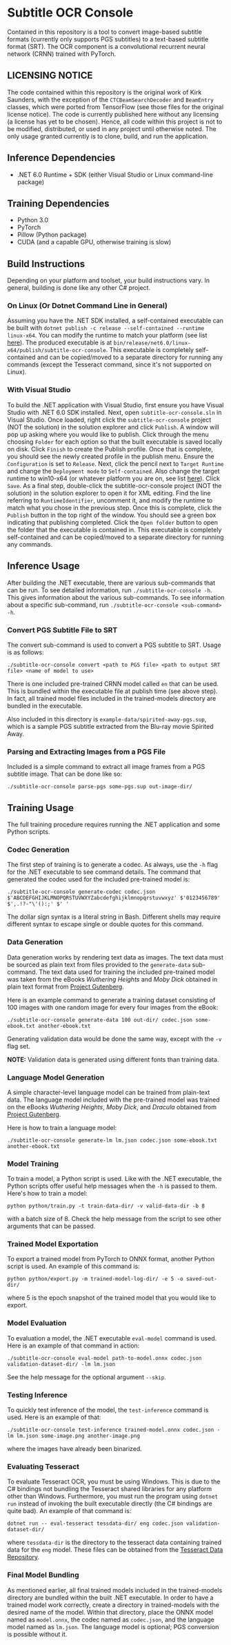 # Subtitle OCR Console
Contained in this repository is a tool to convert image-based subtitle formats (currently only supports PGS subtitles) to a text-based subtitle format (SRT). The OCR component is a convolutional recurrent neural network (CRNN) trained with PyTorch.

## LICENSING NOTICE
The code contained within this repository is the original work of Kirk Saunders, with the exception of the `CTCBeamSearchDecoder` and `BeamEntry` classes, which were ported from TensorFlow (see those files for the original license notice). The code is currently published here without any licensing (a license has yet to be chosen). Hence, all code within this project is not to be modified, distributed, or used in any project until otherwise noted. The only usage granted currently is to clone, build, and run the application.

## Inference Dependencies
- .NET 6.0 Runtime + SDK (either Visual Studio or Linux command-line package)

## Training Dependencies
- Python 3.0
- PyTorch
- Pillow (Python package)
- CUDA (and a capable GPU, otherwise training is slow)

## Build Instructions
Depending on your platform and toolset, your build instructions vary. In general, building is done like any other C# project.

### On Linux (Or Dotnet Command Line in General)
Assuming you have the .NET SDK installed, a self-contained executable can be built with `dotnet publish -c release --self-contained --runtime linux-x64`. You can modify the runtime to match your platform (see list [here](https://docs.microsoft.com/en-us/dotnet/core/rid-catalog)). The produced executable is at `bin/release/net6.0/linux-x64/publish/subtitle-ocr-console`. This executable is completely self-contained and can be copied/moved to a separate directory for running any commands (except the Tesseract command, since it's not supported on Linux).

### With Visual Studio
To build the .NET application with Visual Studio, first ensure you have Visual Studio with .NET 6.0 SDK installed. Next, open `subtitle-ocr-console.sln` in Visual Studio. Once loaded, right click the `subtitle-ocr-console` project (NOT the solution) in the solution explorer and click `Publish`. A window will pop up asking where you would like to publish. Click through the menu choosing `Folder` for each option so that the built executable is saved locally on disk. Click `Finish` to create the Publish profile. Once that is complete, you should see the newly created profile in the publish menu. Ensure the `Configuration` is set to `Release`. Next, click the pencil next to `Target Runtime` and change the `Deployment mode` to `Self-contained`. Also change the target runtime to win10-x64 (or whatever platform you are on, see list [here](https://docs.microsoft.com/en-us/dotnet/core/rid-catalog)). Click `Save`. As a final step, double-click the subtitle-ocr-console project (NOT the solution) in the solution explorer to open it for XML editing. Find the line referring to `RuntimeIdentifier`, uncomment it, and modify the runtime to match what you chose in the previous step. Once this is complete, click the `Publish` button in the top right of the window. You should see a green box indicating that publishing completed. Click the `Open folder` button to open the folder that the executable is contained in. This executable is completely self-contained and can be copied/moved to a separate directory for running any commands.

## Inference Usage
After building the .NET executable, there are various sub-commands that can be run. To see detailed information, run `./subtitle-ocr-console -h`. This gives information about the various sub-commands. To see information about a specific sub-command, run `./subtitle-ocr-console <sub-command> -h`.

### Convert PGS Subtitle File to SRT
The convert sub-command is used to convert a PGS subtitle to SRT. Usage is as follows:
```
./subtitle-ocr-console convert <path to PGS file> <path to output SRT file> <name of model to use>
```
There is one included pre-trained CRNN model called `en` that can be used. This is bundled within the executable file at publish time (see above step). In fact, all trained model files included in the trained-models directory are bundled in the executable.

Also included in this directory is `example-data/spirited-away-pgs.sup`, which is a sample PGS subtitle extracted from the Blu-ray movie Spirited Away.

### Parsing and Extracting Images from a PGS File
Included is a simple command to extract all image frames from a PGS subtitle image. That can be done like so:
```
./subtitle-ocr-console parse-pgs some-pgs.sup out-image-dir/
```

## Training Usage
The full training procedure requires running the .NET application and some Python scripts.

### Codec Generation
The first step of training is to generate a codec. As always, use the `-h` flag for the .NET executable to see command details. The command that generated the codec used for the included pre-trained model is:
```
./subtitle-ocr-console generate-codec codec.json $'ABCDEFGHIJKLMNOPQRSTUVWXYZabcdefghijklmnopqrstuvwxyz' $'0123456789' $',.!?-"\'():;' $' '
```
The dollar sign syntax is a literal string in Bash. Different shells may require different syntax to escape single or double quotes for this command.

### Data Generation
Data generation works by rendering text data as images. The text data must be sourced as plain text from files provided to the `generate-data` sub-command. The text data used for training the included pre-trained model was taken from the eBooks *Wuthering Heights* and *Moby Dick* obtained in plain text format from [Project Gutenberg](https://www.gutenberg.org/).

Here is an example command to generate a training dataset consisting of 100 images with one random image for every four images from the eBook:
```
./subtitle-ocr-console generate-data 100 out-dir/ codec.json some-ebook.txt another-ebook.txt
```

Generating validation data would be done the same way, except with the `-v` flag set.

**NOTE:** Validation data is generated using different fonts than training data.

### Language Model Generation
A simple character-level language model can be trained from plain-text data. The language model included with the pre-trained model was trained on the eBooks *Wuthering Heights*, *Moby Dick*, and *Dracula* obtained from [Project Gutenberg](https://www.gutenberg.org/).

Here is how to train a language model:
```
./subtitle-ocr-console generate-lm lm.json codec.json some-ebook.txt another-ebook.txt
```

### Model Training
To train a model, a Python script is used. Like with the .NET executable, the Python scripts offer useful help messages when the `-h` is passed to them. Here's how to train a model:
```
python python/train.py -t train-data-dir/ -v valid-data-dir -b 8
```
with a batch size of 8. Check the help message from the script to see other arguments that can be passed.

### Trained Model Exportation
To export a trained model from PyTorch to ONNX format, another Python script is used. An example of this command is:
```
python python/export.py -m trained-model-log-dir/ -e 5 -o saved-out-dir/
```
where 5 is the epoch snapshot of the trained model that you would like to export.

### Model Evaluation
To evaluation a model, the .NET executable `eval-model` command is used. Here is an example of that command in action:
```
./subtitle-ocr-console eval-model path-to-model.onnx codec.json validation-dataset-dir/ -lm lm.json
```
See the help message for the optional argument `--skip`.

### Testing Inference
To quickly test inference of the model, the `test-inference` command is used. Here is an example of that:
```
./subtitle-ocr-console test-inference trained-model.onnx codec.json -lm lm.json some-image.png another-image.png
```
where the images have already been binarized.

### Evaluating Tesseract
To evaluate Tesseract OCR, you must be using Windows. This is due to the C# bindings not bundling the Tesseract shared libraries for any platform other than Windows. Furthermore, you must run the program using `dotnet run` instead of invoking the built executable directly (the C# bindings are quite bad). An example of that command is:
```
dotnet run -- eval-tesseract tessdata-dir/ eng codec.json validation-dataset-dir/
```
where `tessdata-dir` is the directory to the tesseract data containing trained data for the `eng` model. These files can be obtained from the [Tesseract Data Repository](https://github.com/tesseract-ocr/tessdata).

### Final Model Bundling
As mentioned earlier, all final trained models included in the trained-models directory are bundled within the built .NET executable. In order to have a trained model work correctly, create a directory in trained-models with the desired name of the model. Within that directory, place the ONNX model named as `model.onnx`, the codec named as `codec.json`, and the language model named as `lm.json`. The language model is optional; PGS conversion is possible without it.
